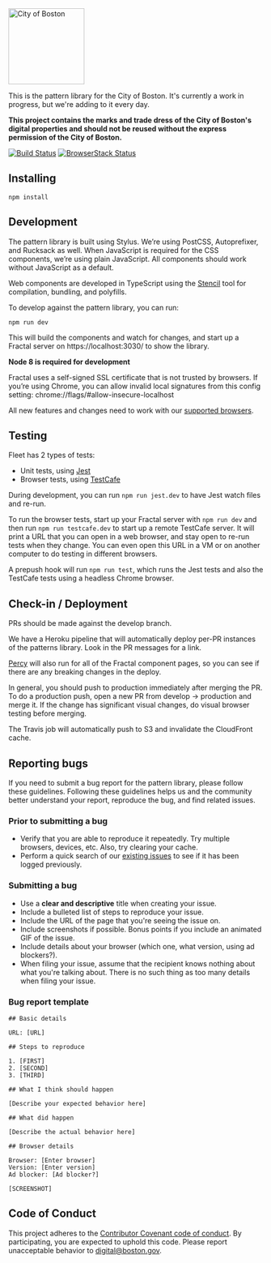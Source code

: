 <img src="https://cloud.githubusercontent.com/assets/9234/19400090/8c20c53c-9222-11e6-937c-02bce55e5301.png" alt="City of Boston" width="150" />

This is the pattern library for the City of Boston. It's currently a work in progress, but we're adding to it every day. 

**This project contains the marks and trade dress of the City of Boston's digital properties and should not be reused without the express permission of the City of Boston.**

[![Build Status](https://travis-ci.org/CityOfBoston/patterns.svg?branch=develop)](https://travis-ci.org/CityOfBoston/patterns)
[![BrowserStack Status](https://www.browserstack.com/automate/badge.svg?badge_key=TXFYNTRqUUFRZlBOQVFnYTFxS3N3TXNLcHoraGxOUGo3V2dOTVFVNHdaOD0tLVVWWGRsazlTYWd2SXUySStETHRFUFE9PQ%3D%3D--04e7df4c012928743a6290004e81944e34c93109)](https://www.browserstack.com/automate/public-build/TXFYNTRqUUFRZlBOQVFnYTFxS3N3TXNLcHoraGxOUGo3V2dOTVFVNHdaOD0tLVVWWGRsazlTYWd2SXUySStETHRFUFE9PQ==--04e7df4c012928743a6290004e81944e34c93109)

## Installing

`npm install`

## Development

The pattern library is built using Stylus. We’re using PostCSS, Autoprefixer,
and Rucksack as well. When JavaScript is required for the CSS components, we’re
using plain JavaScript. All components should work without JavaScript as a
default.

Web components are developed in TypeScript using the
[Stencil](https://stenciljs.com/) tool for compilation, bundling, and polyfills.

To develop against the pattern library, you can run:

`npm run dev`

This will build the components and watch for changes, and start up a Fractal
server on https://localhost:3030/ to show the library.

**Node 8 is required for development**

Fractal uses a self-signed SSL certificate that is not trusted by browsers. If
you’re using Chrome, you can allow invalid local signatures from this config
setting: chrome://flags/#allow-insecure-localhost

All new features and changes need to work with our [supported
browsers](https://github.com/CityOfBoston/digital/wiki/Software-engineering-working-agreement#browsers-we-support).

## Testing

Fleet has 2 types of tests:
 - Unit tests, using [Jest](https://facebook.github.io/jest/)
 - Browser tests, using [TestCafe](https://testcafe.devexpress.com/)

During development, you can run `npm run jest.dev` to have Jest watch files and
re-run. 

To run the browser tests, start up your Fractal server with `npm run dev` and
then run `npm run testcafe.dev` to start up a remote TestCafe server. It will
print a URL that you can open in a web browser, and stay open to re-run tests
when they change. You can even open this URL in a VM or on another computer to
do testing in different browsers.

A prepush hook will run `npm run test`, which runs the Jest tests and also the
TestCafe tests using a headless Chrome browser.

## Check-in / Deployment

PRs should be made against the develop branch.

We have a Heroku pipeline that will automatically deploy per-PR instances of the
patterns library. Look in the PR messages for a link.

[Percy](https://percy.io/) will also run for all of the Fractal component pages,
so you can see if there are any breaking changes in the deploy.

In general, you should push to production immediately after merging the PR. To
do a production push, open a new PR from develop -> production and merge it. If
the change has significant visual changes, do visual browser testing before
merging.

The Travis job will automatically push to S3 and invalidate the CloudFront
cache.

## Reporting bugs

If you need to submit a bug report for the pattern library, please follow these guidelines. Following these guidelines helps us and the community better understand your report, reproduce the bug, and find related issues.

### Prior to submitting a bug

 * Verify that you are able to reproduce it repeatedly. Try multiple browsers, devices, etc. Also, try clearing your cache.
 * Perform a quick search of our [existing issues](https://github.com/CityOfBoston/patterns/issues) to see if it has been logged previously.

### Submitting a bug

 * Use a **clear and descriptive** title when creating your issue.
 * Include a bulleted list of steps to reproduce your issue.
 * Include the URL of the page that you're seeing the issue on.
 * Include screenshots if possible. Bonus points if you include an animated GIF of the issue.
 * Include details about your browser (which one, what version, using ad blockers?).
 * When filing your issue, assume that the recipient knows nothing about what you're talking about. There is no such thing as too many details when filing your issue.

### Bug report template

```
## Basic details

URL: [URL]

## Steps to reproduce

1. [FIRST]
2. [SECOND]
3. [THIRD]

## What I think should happen

[Describe your expected behavior here]

## What did happen

[Describe the actual behavior here]

## Browser details

Browser: [Enter browser]
Version: [Enter version]
Ad blocker: [Ad blocker?]

[SCREENSHOT]
```

## Code of Conduct

This project adheres to the [Contributor Covenant code of conduct](https://github.com/CityOfBoston/boston.gov/blob/develop/guides/01-code-of-conduct.md). By participating, you are expected to uphold this code. Please report unacceptable behavior to <a href="mailto:digital@boston.gov">digital@boston.gov</a>.
